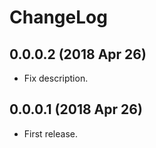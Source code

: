 # ChangeLog

## 0.0.0.2 (2018 Apr 26)
- Fix description.

## 0.0.0.1 (2018 Apr 26)
- First release.
